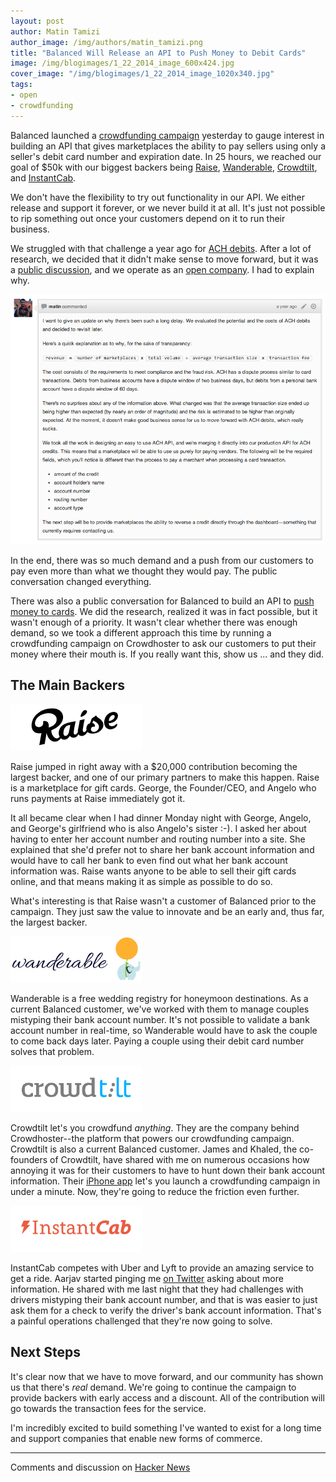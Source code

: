 ```yaml
---
layout: post
author: Matin Tamizi
author_image: /img/authors/matin_tamizi.png
title: "Balanced Will Release an API to Push Money to Debit Cards"
image: /img/blogimages/1_22_2014_image_600x424.jpg
cover_image: "/img/blogimages/1_22_2014_image_1020x340.jpg"
tags:
- open
- crowdfunding
---
```


Balanced launched a
[crowdfunding campaign](https://balanced.crowdhoster.com/let-s-push-to-debit-cards)
yesterday to gauge interest
in building an API that gives marketplaces the ability to pay sellers using
only a seller's debit card number and expiration date. In 25 hours,
we reached our goal of $50k with our biggest backers being
[Raise](https://www.raise.com/),
[Wanderable](https://wanderable.com/),
[Crowdtilt](https://www.crowdtilt.com/), and
[InstantCab](http://instantcab.com/).

We don't have the flexibility to try out functionality in our API. We either
release and support it forever, or we never build it at all. It's just not
possible to rip something out once your customers depend on it to run their
business.

We struggled with that challenge a year ago for
[ACH debits](https://www.balancedpayments.com/ach-debits). After a lot of
research, we decided that it didn't make sense to move forward, but it
was a
[public discussion](https://github.com/balanced/balanced-api/issues/2),
and we operate as an
[open company](https://www.balancedpayments.com/open).
I had to explain why.

![Matin's explanation](/img/blogimages/why-no-ach-debits.png)

In the end, there was so much demand and a push from our customers to pay
even more than what we thought they would pay. The public conversation changed
everything.

There was also a public conversation for Balanced to build an API to
[push money to cards](https://github.com/balanced/balanced-api/issues/32).
We did the research, realized it was in fact possible, but it wasn't enough
of a priority. It wasn't clear whether there was enough demand, so we took
a different approach this time by running a crowdfunding campaign on Crowdhoster
to ask our customers to put their money where their mouth is. If you really
want this, show us ... and they did.

## The Main Backers

[![Raise.com](/img/blogimages/raise_logo.jpg)](https://www.raise.com/)

Raise jumped in right away with a $20,000 contribution becoming the largest
backer, and one of our primary partners to make this happen. Raise is a
marketplace for gift cards. George, the Founder/CEO, and Angelo who runs
payments at Raise immediately got it.

It all became clear when I had dinner Monday night with George, Angelo, and
George's girlfriend who is also Angelo's sister :-). I asked her about having
to enter her account number and routing number into a site. She explained that
she'd prefer not to share her bank account information and would have to call
her bank to even find out what her bank account information was. Raise wants
anyone to be able to sell their gift cards online, and that means making it as
simple as possible to do so.

What's interesting is that Raise wasn't a customer of Balanced prior to the
campaign. They just saw the value to innovate and be an early and, thus
far, the largest backer.


[![Wanderable](/img/blogimages/wanderable_logo.jpg)](https://wanderable.com/)

Wanderable is a free wedding registry for honeymoon destinations. As a current
Balanced customer, we've worked with them to manage couples mistyping their
bank account number. It's not possible to validate a bank account number in
real-time, so Wanderable would have to ask the couple to come back days later.
Paying a couple using their debit card number solves that problem.

[![Crowdtilt](/img/blogimages/crowdtilt_logo.jpg)](https://www.crowdtilt.com/)

Crowdtilt let's you crowdfund *anything*. They are the company behind
Crowdhoster--the platform that powers our crowdfunding campaign. Crowdtilt is
also a current Balanced customer. James and Khaled, the co-founders of
Crowdtilt, have shared with me on numerous occasions how annoying it was for
their customers to have to hunt down their bank account information. Their
[iPhone app](https://itunes.apple.com/us/app/crowdtilt-do-more-together/id691096785?mt=8)
let's you launch a crowdfunding campaign in under a minute. Now, they're
going to reduce the friction even further.

[![InstantCab](/img/blogimages/instantcab_logo.jpg)](http://instantcab.com/)

InstantCab competes with Uber and Lyft to provide an amazing service to get a
ride. Aarjav started pinging me
[on Twitter](https://twitter.com/aarjav/status/425738289098657792)
asking about more information. He shared with me last night that they had
challenges with drivers mistyping their bank account number, and that is was
easier to just ask them for a check to verify the driver's bank account
information. That's a painful operations challenged that they're now going to
solve.


## Next Steps

It's clear now that we have to move forward, and our community has shown us
that there's *real* demand. We're going to continue the campaign to provide
backers with early access and a discount. All of the contribution will go
towards the transaction fees for the service.

I'm incredibly excited to build something I've wanted to exist for a long time
and support companies that enable new forms of commerce.

----

Comments and discussion on [Hacker News](https://news.ycombinator.com/item?id=7105416)
